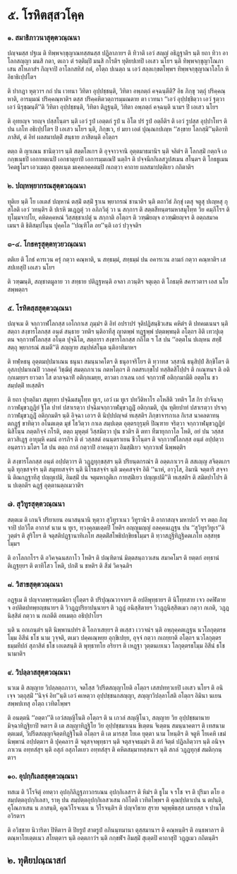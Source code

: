 <h1>๕. โรหิตสฺสวโคฺค</h1>
<h3>๑. สมาธิภาวนาสุตฺตวณฺณนา</h3>
<p> ปญฺจมสฺส  ปฐเม ติ ทิพฺพจกฺขุญาณทสฺสนสฺส ปฎิลาภายฯ ติ ทิวาติ เอวํ สญฺญํ อธิฎฺฐาติฯ นฺติ ยถา ทิวา อาโลกสญฺญา มนสิ กตา, ตเถว ตํ รตฺติมฺปิ มนสิ กโรติฯ ทุติยปเทปิ เอเสว นโยฯ นฺติ ทิพฺพจกฺขุญาโณภาเสน สโหภาสํฯ กิญฺจาปิ  อาโลกสทิสํ กตํ, อโตฺถ ปเนตฺถ น เอวํ สลฺลเกฺขตโพฺพฯ ทิพฺพจกฺขุญาณาโลโก หิ อิธาธิเปฺปโตฯ</p>


<p>ติ ปากฎา หุตฺวาฯ กถํ ปน เวทนา วิทิตา อุปฺปชฺชนฺติ, วิทิตา อพฺภตฺถํ คจฺฉนฺตีติ? อิธ ภิกฺขุ วตฺถุํ ปริคฺคณฺหาติ, อารมฺมณํ ปริคฺคณฺหาติฯ ตสฺส ปริคฺคหิตวตฺถารมฺมณตาย ตา เวทนา ‘‘เอวํ อุปฺปชฺชิตฺวา เอวํ ฐตฺวา เอวํ นิรุชฺฌนฺตี’’ติ วิทิตา อุปฺปชฺชนฺติ, วิทิตา ติฎฺฐนฺติ, วิทิตา อพฺภตฺถํ คจฺฉนฺติ นามฯ ปิ เอเสว นโยฯ</p>


<p>ติ อุทยญฺจ วยญฺจ ปสฺสโนฺตฯ นฺติ เอวํ รูปํ เอตฺตกํ รูปํ น อิโต ปรํ รูปํ อตฺถีติฯ ติ เอวํ รูปสฺส อุปฺปาโทฯ ติ ปน เภโท อธิเปฺปโตฯ ปิ เอเสว นโยฯ นฺติ, ภิกฺขเว, ยํ มยา เอตํ ปุณฺณกปเญฺห ‘‘สงฺขาย โลกสฺมิ’’นฺติอาทิ ภาสิตํ, ตํ อิทํ ผลสมาปตฺติํ สนฺธาย ภาสิตนฺติ อโตฺถฯ</p>


<p>ตตฺถ ติ ญาเณน ชานิตฺวาฯ นฺติ สตฺตโลเกฯ ติ อุจฺจาวจานิ อุตฺตมาธมานิฯ นฺติ จลิตํฯ ติ  โลกสฺมิํ กตฺถจิ เอกกฺขเนฺธปิ เอกายตเนปิ เอกธาตุยาปิ เอการมฺมเณปิ นตฺถิฯ ติ ปจฺจนีกกิเลสวูปสเมน สโนฺตฯ ติ   โกธธูเมน วิคตธูโมฯ เอวเมตฺถ สุตฺตเนฺต มเคฺคกคฺคตมฺปิ กเถตฺวา คาถาย ผลสมาปตฺติเยว กถิตาติฯ</p>


<h3>๒. ปญฺหพฺยากรณสุตฺตวณฺณนา</h3>
<p> ทุติเย นฺติ โย เอเตสํ ปญฺหานํ ตสฺมิํ ตสฺมิํ ฐาเน พฺยากรณํ ชานาติฯ นฺติ ตถาวิธํ ภิกฺขุํ เตสุ จตูสุ ปเญฺหสุ กุสโลติ เอวํ วทนฺติฯ ติ ปเรหิ ฆเฎฺฎตุํ วา อภิภวิตุํ วา น สกฺกาฯ ติ สตฺตสีทนฺตรมหาสมุโทฺท วิย คมฺภีโรฯ ติ ทุโมฺมจาปโย, คหิตคฺคหณํ วิสฺสชฺชาเปตุํ น สกฺกาติ อโตฺถฯ ติ วฑฺฒิยญฺจ อวฑฺฒิยญฺจฯ ติ อตฺถสมาคเมนฯ ติ ธิติสมฺปโนฺน ปุคฺคโล ‘‘ปณฺฑิโต อย’’นฺติ เอวํ ปวุจฺจติฯ</p>


<h3>๓-๔. โกธครุสุตฺตทฺวยวณฺณนา</h3>
<p> ตติเย ติ โกธํ คารเวน ครุํ กตฺวา คณฺหาติ, น สทฺธมฺมํ, สทฺธมฺมํ ปน อคารเวน ลามกํ กตฺวา คณฺหาติฯ เสสปเทสุปิ เอเสว นโยฯ</p>


<p>ติ วฑฺฒนฺติ, สญฺชาตมูลาย วา สทฺธาย ปติฎฺฐหนฺติ อจลา ภวนฺติฯ จตุเตฺถ ติ โกธมฺหิ สคารวตาฯ เอส  นโย สพฺพตฺถฯ</p>


<h3>๕. โรหิตสฺสสุตฺตวณฺณนา</h3>
<p> ปญฺจเม ติ จกฺกวาฬโลกสฺส เอโกกาเส ภุมฺมํฯ ติ อิทํ อปราปรํ จุติปฎิสนฺธิวเสน คหิตํฯ ติ ปทคมเนนฯ นฺติ สตฺถา สงฺขารโลกสฺส อนฺตํ สนฺธาย วทติฯ นฺติอาทีสุ ญาตพฺพํ ทฎฺฐพฺพํ ปตฺตพฺพนฺติ อโตฺถฯ อิติ เทวปุเตฺตน จกฺกวาฬโลกสฺส อโนฺต ปุจฺฉิโต, สตฺถารา สงฺขารโลกสฺส กถิโต ฯ โส ปน ‘‘อตฺตโน  ปเญฺหน สทฺธิํ สตฺถุ พฺยากรณํ สเมตี’’ติ สญฺญาย สมฺปหํสโนฺต นฺติอาทิมาหฯ</p>


<p>ติ ทฬฺหธนุ อุตฺตมปฺปมาเณน ธนุนา สมนฺนาคโตฯ ติ ธนุอาจริโยฯ ติ ทฺวาทส วสฺสานิ ธนุสิปฺปํ สิกฺขิโตฯ ติ อุสภปฺปมาเณปิ วาลคฺคํ วิชฺฌิตุํ สมตฺถภาเวน กตหโตฺถฯ ติ กตสรเกฺขโป ทสฺสิตสิโปฺปฯ ติ กเณฺฑนฯ ติ อติกฺกเมยฺยฯ ยาวตา โส ตาลจฺฉาทิํ อติกฺกเมยฺย, ตาวตา กาเลน เอกํ จกฺกวาฬํ อติกฺกมามีติ อตฺตโน ชวสมฺปตฺติํ ทเสฺสติฯ</p>


<p>ติ ยถา ปุรตฺถิมา สมุทฺทา  ปจฺฉิมสมุโทฺท ทูเร, เอวํ เม ทูเร ปทวีติหาโร อโหสีติ วทติฯ โส กิร ปาจีนจกฺกวาฬมุขวฎฺฎิยํ ฐิโต ปาทํ ปสาเรตฺวา ปจฺฉิมจกฺกวาฬมุขวฎฺฎิํ อติกฺกมติ, ปุน ทุติยปาทํ ปสาเรตฺวา ปรจกฺกวาฬมุขวฎฺฎิํ อติกฺกมติฯ นฺติ อิจฺฉา เอวฯ ติ นิปฺปปญฺจตํ ทเสฺสติฯ ภิกฺขาจารกาเล กิเรส นาคลตาทนฺตกฎฺฐํ ขาทิตฺวา อโนตเตฺต มุขํ โธวิตฺวา กาเล สมฺปเตฺต อุตฺตรกุรุมฺหิ ปิณฺฑาย จริตฺวา จกฺกวาฬมุขวฎฺฎิยํ นิสิโนฺน ภตฺตกิจฺจํ กโรติ, ตตฺถ มุหุตฺตํ วิสฺสมิตฺวา ปุน ชวติฯ ติ ตทา ทีฆายุกกาโล โหติ, อยํ ปน วสฺสสตาวสิเฎฺฐ อายุมฺหิ คมนํ อารภิฯ ติ ตํ วสฺสสตํ อนนฺตราเยน ชีวโนฺตฯ ติ จกฺกวาฬโลกสฺส อนฺตํ อปฺปตฺวา อนฺตราว มโตฯ โส ปน ตตฺถ กาลํ กตฺวาปิ อาคนฺตฺวา อิมสฺมิํเยว จกฺกวาเฬ นิพฺพตฺติฯ</p>


<p>ติ สงฺขารโลกสฺส อนฺตํ อปฺปตฺวาฯ ติ วฎฺฎทุกฺขสฺสฯ นฺติ ปริยนฺตกรณํฯ ติ อตฺตภาเวฯ ติ สสเญฺญ สจิตฺตเกฯ นฺติ ทุกฺขสจฺจํฯ นฺติ  สมุทยสจฺจํฯ นฺติ นิโรธสจฺจํฯ นฺติ มคฺคสจฺจํฯ อิติ ‘‘นาหํ, อาวุโส, อิมานิ จตฺตาริ สจฺจานิ ติณกฎฺฐาทีสุ ปญฺญเปมิ, อิมสฺมิํ ปน จตุมหาภูติเก กายสฺมิํเยว ปญฺญเปมี’’ติ ทเสฺสติฯ ติ สมิตปาโปฯ ติ น ปเตฺถติฯ ฉฎฺฐํ อุตฺตานตฺถเมวาติฯ</p>


<h3>๗. สุวิทูรสุตฺตวณฺณนา</h3>
<p> สตฺตเม   ติ เกนจิ ปริยาเยน อนาสนฺนานิ หุตฺวา สุวิทูราเนว วิทูรานิฯ ติ อากาสญฺจ มหาปถวี จฯ ตตฺถ กิญฺจาปิ ปถวิโต อากาสํ นาม น ทูเร, ทฺวงฺคุลมเตฺตปิ โหติฯ อญฺญมญฺญํ อลคฺคนเฎฺฐน ปน ‘‘สุวิทูรวิทูเร’’ติ วุตฺตํฯ ติ สูริโยฯ ติ จตุสติปฎฺฐานาทิเภโท สตฺตติํสโพธิปกฺขิยธโมฺมฯ ติ ทฺวาสฎฺฐิทิฎฺฐิคตเภโท อสฺสทฺธโมฺมฯ</p>


<p>ติ อาโลกกโรฯ ติ อวิคจฺฉนสภาโว โหติฯ ติ ปณฺฑิตานํ มิตฺตสนฺถววเสน สมาคโมฯ   ติ ยตฺตกํ อทฺธานํ ติเฎฺฐยฺยฯ ติ ตาทิโสว โหติ, ปกติํ น ชหติฯ ติ สีฆํ วิคจฺฉติฯ</p>


<h3>๘. วิสาขสุตฺตวณฺณนา</h3>
<p> อฎฺฐเม ติ ปญฺจาลพฺราหฺมณิยา ปุโตฺตฯ ติ ปริปุณฺณวาจายฯ ติ อปลิพุทฺธายฯ ติ นิโทฺทสาย เจว อคฬิตาย จ อปติตปทพฺยญฺชนายฯ ติ วิวฎฺฎปริยาปนฺนายฯ ติ วฎฺฎํ อนิสฺสิตายฯ วิวฎฺฎนิสฺสิตเมว กตฺวา กเถติ, วฎฺฎนิสฺสิตํ กตฺวา น กเถตีติ อยเมตฺถ อธิปฺปาโยฯ</p>


<p>นฺติ น อกเถนฺตํฯ นฺติ นิพฺพานปทํฯ ติ โอภาเสยฺยฯ ติ ตเสฺสว เววจนํฯ นฺติ อพฺภุคฺคตเฎฺฐน นวโลกุตฺตรธโมฺม อิสีนํ ธโช นาม วุจฺจติ, ตเมว ปคฺคเณฺหยฺย อุกฺขิเปยฺย, อุจฺจํ กตฺวา กเถยฺยาติ อโตฺถฯ นวโลกุตฺตรธมฺมทีปกํ สุภาสิตํ ธโช เอเตสนฺติ ติ พุทฺธาทโย อริยาฯ ติ เหฎฺฐา วุตฺตนเยเนว โลกุตฺตรธโมฺม อิสีนํ ธโช นามาติฯ</p>


<h3>๙. วิปลฺลาสสุตฺตวณฺณนา</h3>
<p> นวเม   ติ สญฺญาย วิปลฺลตฺถภาวา, จตโสฺส วิปรีตสญฺญาโยติ อโตฺถฯ เสสปททฺวเยปิ  เอเสว นโยฯ ติ อนิเจฺจ วตฺถุสฺมิํ ‘‘นิจฺจํ อิท’’นฺติ เอวํ คเหตฺวา อุปฺปชฺชนกสญฺญา, สญฺญาวิปลฺลาโสติ อโตฺถฯ อิมินา นเยน สพฺพปเทสุ อโตฺถ เวทิตโพฺพฯ</p>


<p>ติ อนตฺตนิ ‘‘อตฺตา’’ติ เอวํสญฺญิโนติ อโตฺถฯ ติ น เกวลํ สญฺญิโนว, สญฺญาย วิย อุปฺปชฺชมานาย มิจฺฉาทิฎฺฐิยาปิ หตาฯ ติ เต สญฺญาทิฎฺฐิโย วิย อุปฺปชฺชมาเนน ขิเตฺตน จิเตฺตน สมนฺนาคตาฯ ติ เทสนามตฺตเมตํ, วิปรีตสญฺญาจิตฺตทิฎฺฐิโนติ อโตฺถฯ ติ เต มารสฺส โยเค ยุตฺตา นาม โหนฺติฯ ติ จตูหิ โยเคหิ เขมํ นิพฺพานํ อปฺปตฺตาฯ ติ ปุคฺคลาฯ ติ จตุสจฺจพุทฺธาฯ นฺติ จตุสจฺจธมฺมํฯ ติ สกํ จิตฺตํ ปฎิลภิตฺวาฯ นฺติ อนิจฺจภาเวน อทฺทสํสุฯ นฺติ อสุภํ อสุภโตเยว อทฺทสํสุฯ ติ คหิตสมฺมาทสฺสนาฯ นฺติ สกลํ วฎฺฎทุกฺขํ สมติกฺกนฺตาฯ</p>


<h3>๑๐. อุปกฺกิเลสสุตฺตวณฺณนา</h3>
<p> ทสเม  ติ วิโรจิตุํ อทตฺวา อุปกฺกิลิฎฺฐภาวกรเณน อุปกฺกิเลสาฯ ติ หิมํฯ ติ ธูโม จ รโช จฯ ติ ปุริมา ตโย อสมฺปตฺตอุปกฺกิเลสา, ราหุ ปน สมฺปตฺตอุปกฺกิเลสวเสน กถิโตติ เวทิตโพฺพฯ ติ คุณปฺปตาเปน น ตปนฺติ, คุโณภาเสน น ภาสนฺติ, คุณวิโรจเนน น วิโรจนฺติฯ ติ ปญฺจวิธาย สุราย จตุพฺพิธสฺส เมรยสฺส จ ปานโต อวิรตาฯ</p>


<p>ติ   อวิชฺชาย นิวาริตา ปิหิตาฯ ติ ปิยรูปํ สาตรูปํ อภินนฺทมานา ตุสฺสมานาฯ ติ คณฺหนฺติฯ ติ อนฺธพาลาฯ ติ ตณฺหาโยเตฺตเนว สโยตฺตาฯ นฺติ อตฺตภาวํฯ นฺติ กกฺขฬํฯ อิมสฺมิํ สุเตฺตปิ คาถาสุปิ วฎฺฎเมว กถิตนฺติฯ</p>

</p>

</p>


<h2>๒. ทุติยปณฺณาสกํ</h2>